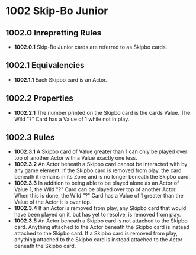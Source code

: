 # 1002 Skip-Bo Junior

## 1002.0 Inrepretting Rules
* **1002.0.1** Skip-Bo Junior cards are referred to as Skipbo cards.

## 1002.1 Equivalencies
* **1002.1.1**  Each Skipbo card is an Actor.

## 1002.2 Properties
* **1002.2.1** The number printed on the Skipbo card is the cards Value.  The Wild "?" Card has a Value of 1 while not in play.

## 1002.3 Rules
* **1002.3.1** A Skipbo card of Value greater than 1 can only be played over top of another Actor with a Value exactly one less.
* **1002.3.2** An Actor beneath a Skipbo card cannot be interacted with by any game element.  If the Skipbo card is removed from play, the card beneath it remains in its Zone and is no longer beneath the Skipbo card.
* **1002.3.3** In addition to being able to be played alone as an Actor of Value 1, the Wild "?" Card can be played over top of another Actor.  When this is done, the Wild "?" Card has a Value of 1 greater than the Value of the Actor it is over top.
* **1002.3.4** If an Actor is removed from play, any Skipbo card that would have been played on it, but has yet to resolve, is removed from play.
* **1002.3.5** An Actor beneath a Skipbo card is not attached to the Skipbo card.  Anything attached to the Actor beneath the Skipbo card is instead attached to the Skipbo card.  If a Skipbo card is removed from play, anything attached to the Skipbo card is instead attached to the Actor beneath the Skipbo card.
